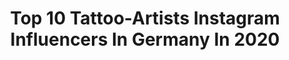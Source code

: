 ---
title: Top 10 Tattoo-Artists Instagram Influencers In Germany In 2020
description: >-
  Find top tattoo-artists Instagram influencers in Germany in 2020. Most popular hashtags: #stayhome #tattooartist #blackwork #quarantine.
platform: Instagram
profiles:
  - username: "itsmemogli"
    fullname: >-
      ⠀⠀⠀⠀ ⠀⠀⠀⠀ ⠀⠀⠀⠀ М O G L I
    location: "Germany"
    followers: 31700
    engagement: 1060
    commentsToLikes: 0.013046
    id: ck5q7vyw33b0c0i11q2sztnxe
    verified: false
    hashtags: "#selftattoo, #blackwork, #quarantine, #catmom"
  - username: "koray_karagozler"
    fullname: >-
      KORAY • KARAGÖZLER
    location: "Germany"
    followers: 196259
    engagement: 276
    commentsToLikes: 0.022031
    id: ck0u1vnmoy5q40i19ff777usb
    verified: false
    hashtags: "#abstractworld, #star, #universe, #drawings"
  - username: "unclea"
    fullname: >-
      unclea
    location: "Germany"
    followers: 47233
    engagement: 251
    commentsToLikes: 0.023562
    id: ck134pkj7xkzc0i19zcpjpszz
    verified: false
    hashtags: "#motorcycle, #blackmetalgirl, #witchtattoo, #harleydavidson"
  - username: "gullsahkaraca"
    fullname: >-
      •Gülşah KARACA•
    location: "Germany"
    followers: 60319
    engagement: 245
    commentsToLikes: 0.022965
    id: ck6ubk32ta1ny0j71yt21h3b4
    verified: false
    hashtags: "#brussels, #motiongraphic, #olive, #child"
  - username: "bea_fu"
    fullname: >-
      Bea Fu
    location: "Germany"
    followers: 39437
    engagement: 432
    commentsToLikes: 0.010721
    id: ck0u9hwpg9x2a0i1947ma6wry
    verified: false
    hashtags: "#tattoed, #mmxx, #moody, #inked"
  - username: "vivvy.ink"
    fullname: >-
      Vivvy | Tattoo Artist
    location: "Germany"
    followers: 7313
    engagement: 666
    commentsToLikes: 0.026693
    id: ck8t3mhjd3qe80j7855r85r8b
    verified: false
    hashtags: "#feelfarbigmalzeit, #stayhome, #quarantinebuddy, #homeoffice"
  - username: "mischa.tattoo"
    fullname: >-
      mischa • tattoo
    location: "Germany"
    followers: 11803
    engagement: 568
    commentsToLikes: 0.024431
    id: ck5zze36hbkay0i14wsl0lel1
    verified: false
    hashtags: "#smalltattoos, #dragontattoo, #geometrytattoo, #germantattooers"
  - username: "nicole_sketch_art"
    fullname: >-
      Nicole Eckstein
    location: "Germany"
    followers: 19060
    engagement: 549
    commentsToLikes: 0.023421
    id: ck0u223ubynkh0i19lenj2zzv
    verified: false
    hashtags: "#sunnyday, #jakegyllenhaal, #instadaily, #artaccount"
  - username: "bianca__stefanie"
    fullname: >-
      Steffi♡Take me out 2020♡🖌♡
    location: "Germany"
    followers: 7171
    engagement: 835
    commentsToLikes: 0.033322
    id: ck0vvihy5paip0i195rj0c1n3
    verified: false
    hashtags: "#bodylove, #garden, #monday, #tattooideas"
  - username: "galaundbubi"
    fullname: >-
      🦄𝐹𝑢𝑐ℎ𝑠𝑝𝑜𝑤𝑒𝑟🦄
    location: "Germany"
    followers: 7907
    engagement: 2374
    commentsToLikes: 0.138662
    id: ck8tc6phtyh730j78ycyyrr2j
    verified: false
    hashtags: "#throwback, #giveaway, #dankesch, #freude"
---